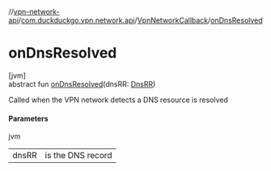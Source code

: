 //[vpn-network-api](../../../index.md)/[com.duckduckgo.vpn.network.api](../index.md)/[VpnNetworkCallback](index.md)/[onDnsResolved](on-dns-resolved.md)

# onDnsResolved

[jvm]\
abstract fun [onDnsResolved](on-dns-resolved.md)(dnsRR: [DnsRR](../-dns-r-r/index.md))

Called when the VPN network detects a DNS resource is resolved

#### Parameters

jvm

| | |
|---|---|
| dnsRR | is the DNS record |
